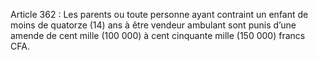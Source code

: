Article 362 : Les parents ou toute personne ayant contraint un enfant de moins de quatorze (14) ans à être vendeur ambulant sont punis d’une amende de cent mille (100 000) à cent cinquante mille (150 000) francs CFA.